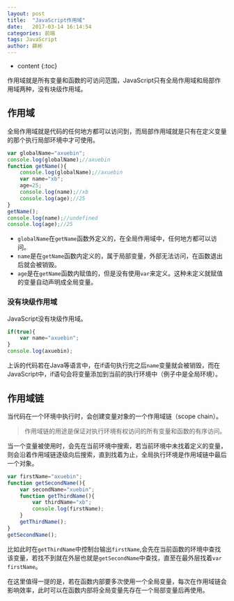 ```yaml
---
layout: post
title:  "JavaScript作用域"
date:   2017-03-14 16:14:54
categories: 前端
tags: JavaScript
author: 薛彬
---
```


* content
{:toc}


作用域就是所有变量和函数的可访问范围，JavaScript只有全局作用域和局部作用域两种，没有块级作用域。





## 作用域

全局作用域就是代码的任何地方都可以访问到，而局部作用域就是只有在定义变量的那个执行局部环境中才可使用。

```javascript
var globalName="axuebin";
console.log(globalName);//axuebin
function getName(){
	console.log(globalName);//axuebin
	var name="xb";
	age=25;
	console.log(name);//xb
	console.log(age);//25
}
getName();
console.log(name);//undefined
console.log(age);//25
```

- `globalName`在`getName`函数外定义的，在全局作用域中，任何地方都可以访问。
- `name`是在`getName`函数内定义的，属于局部变量，外部无法访问，在函数退出后就会被销毁。
- `age`是在`getName`函数内赋值的，但是没有使用`var`来定义。这种未定义就赋值的变量自动声明成全局变量。

### 没有块级作用域

JavaScript没有块级作用域。

```javascript
if(true){
	var name="axuebin";
}
console.log(axuebin);
```

上诉的代码若在Java等语言中，在if语句执行完之后`name`变量就会被销毁，而在JavaScript中，if语句会将变量添加到当前的执行环境中（例子中是全局环境）。

## 作用域链

当代码在一个环境中执行时，会创建变量对象的一个作用域链（scope chain）。

> 作用域链的用途是保证对执行环境有权访问的所有变量和函数的有序访问。

当一个变量被使用时，会先在当前环境中搜索，若当前环境中未找着定义的变量，则会沿着作用域链逐级向后搜索，直到找着为止，全局执行环境是作用域链中最后一个对象。

```javascript
var firstName="axuebin";
function getSecondName(){
	var secondName="xuebin";
	function getThirdName(){
		var thirdName="xb";	
		console.log(firstName);	
	} 
	getThirdName();
}
getSecondName();
```

比如此时在`getThirdName`中控制台输出`firstName`,会先在当前函数的环境中查找该变量，若找不到就在外层也就是`getSecondName`中查找，直至在最外层找着`var firstName`。

在这里值得一提的是，若在函数内部要多次使用一个全局变量，每次在作用域链会影响效率，此时可以在函数内部将全局变量先存在一个局部变量后再使用。

